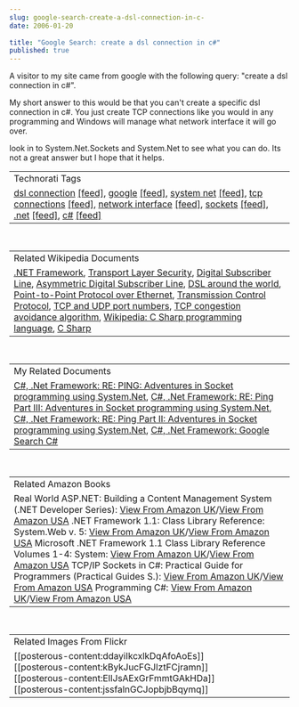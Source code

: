 ```yaml
---
slug: google-search-create-a-dsl-connection-in-c-
date: 2006-01-20
 
title: "Google Search: create a dsl connection in c#"
published: true
---
```

A visitor to my site came from google with the following query: "create a dsl connection in c#".<p />My short answer to this would be that you can't create a specific dsl connection in c#.  You just create TCP connections like you would in any programming and Windows will manage what network interface it will go over.<p />look in to System.Net.Sockets and System.Net to see what you can do.  Its not a great answer but I hope that it helps.<p /><table class="TechnoratiHead TagHeader">
<tr><td>Technorati Tags</td></tr>
<tr class="Technorati"><td>
<a href="http://www.kinlan.co.uk/tag/dsl%20connection" class="Tag" rel="tag">dsl connection</a> <a href="http://feeds.technorati.com/feed/posts/tag/dsl%20connection" class="Tag">[feed]</a>, <a href="http://www.kinlan.co.uk/tag/google" class="Tag" rel="tag">google</a> <a href="http://feeds.technorati.com/feed/posts/tag/google" class="Tag">[feed]</a>, <a href="http://www.kinlan.co.uk/tag/system%20net" class="Tag" rel="tag">system net</a> <a href="http://feeds.technorati.com/feed/posts/tag/system%20net" class="Tag">[feed]</a>, <a href="http://www.kinlan.co.uk/tag/tcp%20connections" class="Tag" rel="tag">tcp connections</a> <a href="http://feeds.technorati.com/feed/posts/tag/tcp%20connections" class="Tag">[feed]</a>, <a href="http://www.kinlan.co.uk/tag/network%20interface" class="Tag" rel="tag">network interface</a> <a href="http://feeds.technorati.com/feed/posts/tag/network%20interface" class="Tag">[feed]</a>, <a href="http://www.kinlan.co.uk/tag/sockets" class="Tag" rel="tag">sockets</a> <a href="http://feeds.technorati.com/feed/posts/tag/sockets" class="Tag">[feed]</a>, <a href="http://www.kinlan.co.uk/tag/.net" class="Tag" rel="tag">.net</a> <a href="http://feeds.technorati.com/feed/posts/tag/.net" class="Tag">[feed]</a>, <a href="http://www.kinlan.co.uk/tag/c%23" class="Tag" rel="tag">c#</a> <a href="http://feeds.technorati.com/feed/posts/tag/c%23" class="Tag">[feed]</a>
</td></tr>
</table><br /><table class="TechnoratiHead TagHeader">
<tr><td>Related Wikipedia Documents</td></tr>
<tr class="Technorati"><td>
<a href="http://en.wikipedia.org/wiki/Microsoft_.NET" class="Tag" rel="tag">.NET Framework</a>, <a href="http://en.wikipedia.org/wiki/Secure_Sockets_Layer" class="Tag" rel="tag">Transport Layer Security</a>, <a href="http://en.wikipedia.org/wiki/Digital_Subscriber_Line" class="Tag" rel="tag">Digital Subscriber Line</a>, <a href="http://en.wikipedia.org/wiki/ADSL" class="Tag" rel="tag">Asymmetric Digital Subscriber Line</a>, <a href="http://en.wikipedia.org/wiki/DSL_around_the_world" class="Tag" rel="tag">DSL around the world</a>, <a href="http://en.wikipedia.org/wiki/PPPoE" class="Tag" rel="tag">Point-to-Point Protocol over Ethernet</a>, <a href="http://en.wikipedia.org/wiki/Transmission_Control_Protocol" class="Tag" rel="tag">Transmission Control Protocol</a>, <a href="http://en.wikipedia.org/wiki/List_of_well-known_ports_(computing)" class="Tag" rel="tag">TCP and UDP port numbers</a>, <a href="http://en.wikipedia.org/wiki/TCP_congestion_avoidance_algorithm" class="Tag" rel="tag">TCP congestion avoidance algorithm</a>, <a href="http://en.wikipedia.org/wiki/C_Sharp_programming_language" class="Tag" rel="tag">Wikipedia: C Sharp programming language</a>, <a href="http://en.wikipedia.org/wiki/C_Sharp" class="Tag" rel="tag">C Sharp</a>
</td></tr>
</table><br /><table class="TechnoratiHead TagHeader">
<tr><td>My Related Documents</td></tr>
<tr class="Technorati"><td>
<a href="http://www.kinlan.co.uk/2005/10/re-ping-adventures-in-socket.html" class="Tag" rel="tag">C#, .Net Framework: RE: PING: Adventures in Socket programming using System.Net</a>, <a href="http://www.kinlan.co.uk/2005/10/re-ping-part-iii-adventures-in-socket.html" class="Tag" rel="tag">C#, .Net Framework: RE: Ping Part III: Adventures in Socket programming using System.Net</a>, <a href="http://www.kinlan.co.uk/2005/10/re-ping-part-ii-adventures-in-socket.html" class="Tag" rel="tag">C#, .Net Framework: RE: Ping Part II: Adventures in Socket programming using System.Net</a>, <a href="http://www.kinlan.co.uk/2005/11/google-search-c.html" class="Tag" rel="tag">C#, .Net Framework: Google Search C#</a>
</td></tr>
</table><br /><table class="TechnoratiHead TagHeader">
<tr><td>Related Amazon Books</td></tr>
<tr class="Technorati"><td>Real World ASP.NET: Building a Content Management System (.NET Developer Series): <a href="http://www.amazon.co.uk/exec/obidos/redirect?tag=cnetfra-21&amp;link_code=xm2&amp;camp=2025&amp;creative=165953&amp;path=http://www.amazon.co.uk/gp/redirect.html%253fASIN=1590590244%2526tag=cnetfra-21%2526lcode=xm2%2526cID=2025%2526ccmID=165953%2526location=/o/ASIN/1590590244%25253FSubscriptionId=0CM2PVF6VAHJQKW5G782" class="Tag" rel="tag">View From Amazon UK</a>/<a href="http://www.amazon.com/exec/obidos/redirect?tag=cnetfra-20&amp;link_code=xm2&amp;camp=2025&amp;creative=165953&amp;path=http://www.amazon.com/gp/redirect.html%253fASIN=1590590244%2526tag=cnetfra-20%2526lcode=xm2%2526cID=2025%2526ccmID=165953%2526location=/o/ASIN/1590590244%25253FSubscriptionId=0CM2PVF6VAHJQKW5G782" class="Tag" rel="tag">View From Amazon USA</a> .NET Framework 1.1: Class Library Reference: System.Web v. 5: <a href="http://www.amazon.co.uk/exec/obidos/redirect?tag=cnetfra-21&amp;link_code=xm2&amp;camp=2025&amp;creative=165953&amp;path=http://www.amazon.co.uk/gp/redirect.html%253fASIN=073561816X%2526tag=cnetfra-21%2526lcode=xm2%2526cID=2025%2526ccmID=165953%2526location=/o/ASIN/073561816X%25253FSubscriptionId=0CM2PVF6VAHJQKW5G782" class="Tag" rel="tag">View From Amazon UK</a>/<a href="http://www.amazon.com/exec/obidos/redirect?tag=cnetfra-20&amp;link_code=xm2&amp;camp=2025&amp;creative=165953&amp;path=http://www.amazon.com/gp/redirect.html%253fASIN=073561816X%2526tag=cnetfra-20%2526lcode=xm2%2526cID=2025%2526ccmID=165953%2526location=/o/ASIN/073561816X%25253FSubscriptionId=0CM2PVF6VAHJQKW5G782" class="Tag" rel="tag">View From Amazon USA</a> Microsoft .NET Framework 1.1 Class Library Reference Volumes 1-4: System: <a href="http://www.amazon.co.uk/exec/obidos/redirect?tag=cnetfra-21&amp;link_code=xm2&amp;camp=2025&amp;creative=165953&amp;path=http://www.amazon.co.uk/gp/redirect.html%253fASIN=0735615551%2526tag=cnetfra-21%2526lcode=xm2%2526cID=2025%2526ccmID=165953%2526location=/o/ASIN/0735615551%25253FSubscriptionId=0CM2PVF6VAHJQKW5G782" class="Tag" rel="tag">View From Amazon UK</a>/<a href="http://www.amazon.com/exec/obidos/redirect?tag=cnetfra-20&amp;link_code=xm2&amp;camp=2025&amp;creative=165953&amp;path=http://www.amazon.com/gp/redirect.html%253fASIN=0735615551%2526tag=cnetfra-20%2526lcode=xm2%2526cID=2025%2526ccmID=165953%2526location=/o/ASIN/0735615551%25253FSubscriptionId=0CM2PVF6VAHJQKW5G782" class="Tag" rel="tag">View From Amazon USA</a> TCP/IP Sockets in C#: Practical Guide for Programmers (Practical Guides S.): <a href="http://www.amazon.co.uk/exec/obidos/redirect?tag=cnetfra-21&amp;link_code=xm2&amp;camp=2025&amp;creative=165953&amp;path=http://www.amazon.co.uk/gp/redirect.html%253fASIN=0124660517%2526tag=cnetfra-21%2526lcode=xm2%2526cID=2025%2526ccmID=165953%2526location=/o/ASIN/0124660517%25253FSubscriptionId=0CM2PVF6VAHJQKW5G782" class="Tag" rel="tag">View From Amazon UK</a>/<a href="http://www.amazon.com/exec/obidos/redirect?tag=cnetfra-20&amp;link_code=xm2&amp;camp=2025&amp;creative=165953&amp;path=http://www.amazon.com/gp/redirect.html%253fASIN=0124660517%2526tag=cnetfra-20%2526lcode=xm2%2526cID=2025%2526ccmID=165953%2526location=/o/ASIN/0124660517%25253FSubscriptionId=0CM2PVF6VAHJQKW5G782" class="Tag" rel="tag">View From Amazon USA</a> Programming C#: <a href="http://www.amazon.co.uk/exec/obidos/redirect?tag=cnetfra-21&amp;link_code=xm2&amp;camp=2025&amp;creative=165953&amp;path=http://www.amazon.co.uk/gp/redirect.html%253fASIN=0596006993%2526tag=cnetfra-21%2526lcode=xm2%2526cID=2025%2526ccmID=165953%2526location=/o/ASIN/0596006993%25253FSubscriptionId=0CM2PVF6VAHJQKW5G782" class="Tag" rel="tag">View From Amazon UK</a>/<a href="http://www.amazon.com/exec/obidos/redirect?tag=cnetfra-20&amp;link_code=xm2&amp;camp=2025&amp;creative=165953&amp;path=http://www.amazon.com/gp/redirect.html%253fASIN=0596006993%2526tag=cnetfra-20%2526lcode=xm2%2526cID=2025%2526ccmID=165953%2526location=/o/ASIN/0596006993%25253FSubscriptionId=0CM2PVF6VAHJQKW5G782" class="Tag" rel="tag">View From Amazon USA</a>
</td></tr>
</table><br /><table class="TechnoratiHead TagHeader">
<tr><td>Related Images From Flickr</td></tr>
<tr class="Technorati"><td>
<span style="float: left;">[[posterous-content:ddayiIkcxlkDqAfoAoEs]]</span><span style="float: left;">[[posterous-content:kBykJucFGJIztFCjramn]]</span><span style="float: left;">[[posterous-content:EIlJsAExGrFmmtGAkHDa]]</span><span style="float: left;">[[posterous-content:jssfalnGCJopbjbBqymq]]</span>
</td></tr>
</table><div class="blogger-post-footer"><img class="posterous_download_image" src="https://blogger.googleusercontent.com/tracker/8109338-113774993849721296?l=www.kinlan.co.uk%2Findex.html" height="1" alt="" width="1" /></div>

